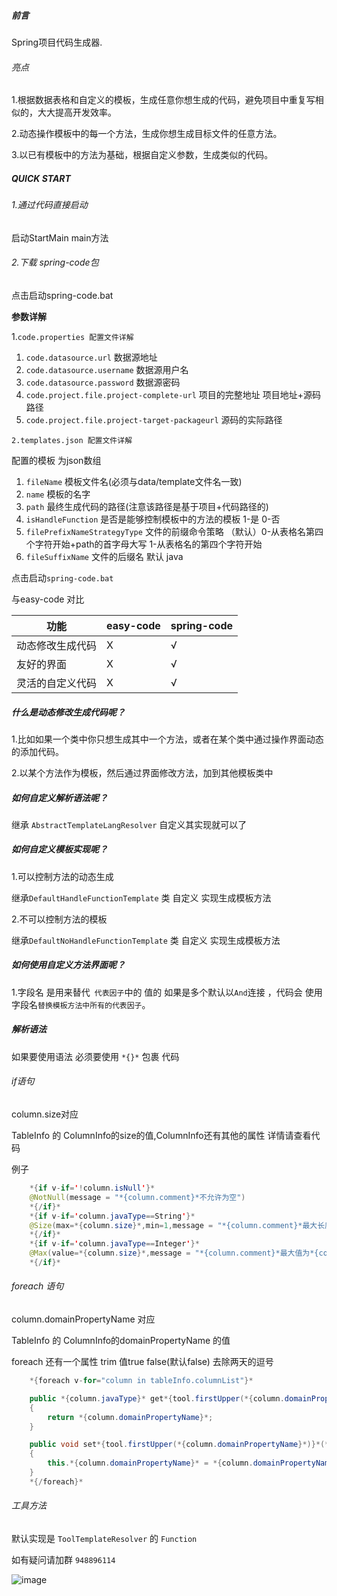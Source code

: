 ##### 前言

Spring项目代码生成器.

###### 亮点 

1.根据数据表格和自定义的模板，生成任意你想生成的代码，避免项目中重复写相似的，大大提高开发效率。

2.动态操作模板中的每一个方法，生成你想生成目标文件的任意方法。

3.以已有模板中的方法为基础，根据自定义参数，生成类似的代码。

##### QUICK START

###### 1.通过代码直接启动

启动StartMain main方法

###### 2.下载 spring-code包 

点击启动spring-code.bat

**参数详解**

1.`code.properties 配置文件详解`

1. `code.datasource.url`  数据源地址
2. `code.datasource.username` 数据源用户名
3. `code.datasource.password` 数据源密码
4. `code.project.file.project-complete-url` 项目的完整地址  项目地址+源码路径  
5. `code.project.file.project-target-packageurl`  源码的实际路径

`2.templates.json 配置文件详解`

配置的模板  为json数组

1. `fileName`  模板文件名(必须与data/template文件名一致)
2. `name` 模板的名字
3. `path` 最终生成代码的路径(注意该路径是基于项目+代码路径的)
4. `isHandleFunction`  是否是能够控制模板中的方法的模板 1-是 0-否
5. `filePrefixNameStrategyType` 文件的前缀命令策略   （默认）0-从表格名第四个字符开始+path的首字母大写  1-从表格名的第四个字符开始
6. `fileSuffixName` 文件的后缀名  默认 java

点击启动`spring-code.bat`

与easy-code 对比

| 功能             | easy-code | spring-code |
| ---------------- | --------- | ----------- |
| 动态修改生成代码 | X         | √           |
| 友好的界面       | X         | √           |
| 灵活的自定义代码 | X         | √           |

##### 什么是动态修改生成代码呢？

1.比如如果一个类中你只想生成其中一个方法，或者在某个类中通过操作界面动态的添加代码。

2.以某个方法作为模板，然后通过界面修改方法，加到其他模板类中

##### 如何自定义解析语法呢？

继承 `AbstractTemplateLangResolver`  自定义其实现就可以了

##### 如何自定义模板实现呢？

1.可以控制方法的动态生成

继承`DefaultHandleFunctionTemplate` 类 自定义 实现生成模板方法

2.不可以控制方法的模板

继承`DefaultNoHandleFunctionTemplate` 类 自定义 实现生成模板方法

##### 如何使用自定义方法界面呢？

1.字段名 是用来替代` 代表因子`中的 值的 如果是多个默认以`And`连接 ，代码会 使用字段名`替换模板方法中所有的代表因子`。

##### 解析语法

如果要使用语法 必须要使用  `*{}*` 包裹 代码

###### if语句

column.size对应

TableInfo 的 ColumnInfo的size的值,ColumnInfo还有其他的属性 详情请查看代码

例子

```java
    *{if v-if='!column.isNull'}*
    @NotNull(message = "*{column.comment}*不允许为空")
    *{/if}*
    *{if v-if='column.javaType==String'}*
    @Size(max=*{column.size}*,min=1,message = "*{column.comment}*最大长度为*{column.size}*,至少长度为1")
    *{/if}*
    *{if v-if='column.javaType==Integer'}*
    @Max(value=*{column.size}*,message = "*{column.comment}*最大值为*{column.size}*")
    *{/if}*
```

###### foreach 语句

column.domainPropertyName 对应

TableInfo 的 ColumnInfo的domainPropertyName 的值

foreach 还有一个属性 trim 值true false(默认false) 去除两天的逗号

```java
    *{foreach v-for="column in tableInfo.columnList"}*

    public *{column.javaType}* get*{tool.firstUpper(*{column.domainPropertyName}*)}*()
    {
        return *{column.domainPropertyName}*;
    }

    public void set*{tool.firstUpper(*{column.domainPropertyName}*)}*(*{column.javaType}* *{column.domainPropertyName}*)
    {
        this.*{column.domainPropertyName}* = *{column.domainPropertyName}*;
    }
    *{/foreach}*
```

######  工具方法

默认实现是 `ToolTemplateResolver` 的 `Function`



如有疑问请加群 `948896114`

![image](https://github.com/bigbird-0101/spring-code/blob/master/quncode.png)
